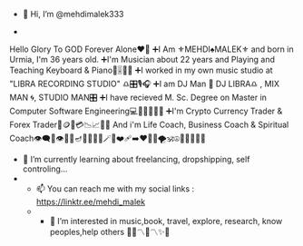 - 👋 Hi, I’m @mehdimalek333

- 
Hello
Glory To GOD Forever Alone❤️‍🔥
➕I Am ⚜️MEHDI♠️MALEK⚜️ and born in Urmia, I'm 36 years old.
➕I'm Musician about 22 years and Playing and Teaching Keyboard & Piano🎹🎚️🎼🎶
➕I worked in my own music studio at
 "LIBRA RECORDING STUDIO" ♎️🎛️🎙️🎧
➕I am DJ Man 🟰 DJ LIBRA♎️ , MIX MAN 🌀, STUDIO MAN🎛️
➕I have recieved M. Sc. Degree on Master in Computer Software Engineering💻💾📀👨🏻‍💻
➕I'm Crypto Currency Trader & Forex Trader💸🪙💱💳📉📈📆📗
And i'm Life Coach, Business Coach & 
Spiritual Coach👁️‍🗨️💠👁️🦋🪽🪔🪬📿🧿🧬🪄🪩❤️‍🩹➡️❤️‍🔥🪷🌪️🕉️☮️🛐🤲🏾💥😎
- 🌱 I’m currently learning about freelancing, dropshipping, self controling...
- - 📫 You can reach me with my social links : https://linktr.ee/mehdi_malek
  - - 👀 I’m interested in music,book, travel, explore, research, know peoples,help others
🔱✨〽️👑〽️✨🔱
<!---
mehdimalek333/mehdimalek333 is a ✨ special ✨ repository because its `README.md` (this file) appears on your GitHub profile.
You can click the Preview link to take a look at your changes.
--->
